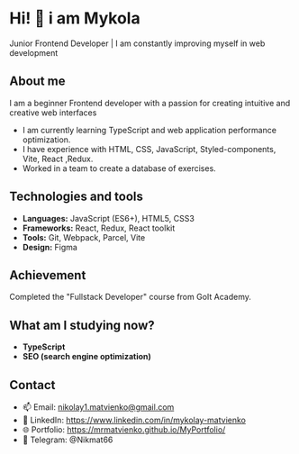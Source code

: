 # Hi! 👋 i am Mykola
Junior Frontend Developer | I am constantly improving myself in web development

## About me
I am a beginner Frontend developer with a passion for creating intuitive and creative web interfaces 
-  I am currently learning TypeScript and web application performance optimization.
-  I have experience with HTML, CSS, JavaScript, Styled-components, Vite, React ,Redux.
-  Worked in a team to create a database of exercises.

## Technologies and tools
- **Languages:** JavaScript (ES6+), HTML5, CSS3
- **Frameworks:** React, Redux, React toolkit
- **Tools:** Git, Webpack, Parcel, Vite
- **Design:** Figma

## Achievement
Completed the "Fullstack Developer" course from GoIt Academy.

## What am I studying now?
- **TypeScript**
- **SEO (search engine optimization)**

## Contact
- 📫 Email: nikolay1.matvienko@gmail.com
- 💼 LinkedIn: https://www.linkedin.com/in/mykolay-matvienko
- 🌐 Portfolio: https://mrmatvienko.github.io/MyPortfolio/
- 👋 Telegram: @Nikmat66
